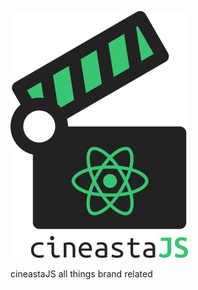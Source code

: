 ![cineastaJS](https://github.com/cineasta-js/brand/raw/master/logos/logo-transparent.png)

cineastaJS all things brand related
